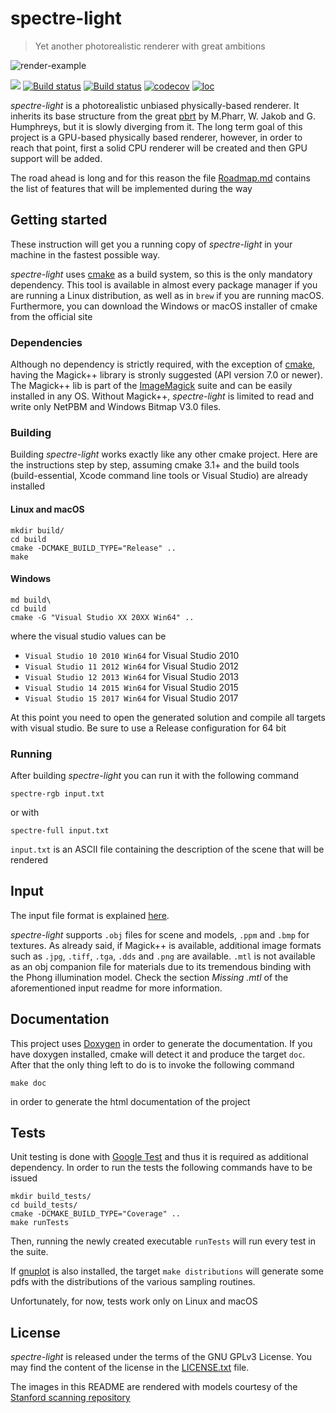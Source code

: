 # spectre-light
>Yet another photorealistic renderer with great ambitions

![render-example](https://github.com/davidepi/spectre-light/blob/master/docs/readme_image.jpg)

[![](https://img.shields.io/github/release/davidepi/spectre-light.svg)](https://github.com/davidepi/spectre-light/releases)
[![Build status](https://travis-ci.org/davidepi/spectre-light.svg?branch=master)](https://travis-ci.org/davidepi/spectre-light)
[![Build status](https://ci.appveyor.com/api/projects/status/d4bx9kjo42nnpfy5/branch/master?svg=true)](https://ci.appveyor.com/project/darkstar13/spectre-light/branch/master)
[![codecov](https://codecov.io/gh/davidepi/spectre-light/branch/master/graph/badge.svg)](https://codecov.io/gh/davidepi/spectre-light)
[![loc](https://tokei.rs/b1/github/davidepi/spectre-light)](https://github.com/davidepi/spectre-light)

*spectre-light* is a photorealistic unbiased physically-based renderer. It inherits its base
structure from the great [pbrt](http://pbrt.org "pbrt homepage") by M.Pharr, W. Jakob and G.
Humphreys, but it is slowly diverging from it. The long term goal of this project is a
GPU-based physically based renderer, however, in order to reach that point, first a solid CPU
renderer will be created and then GPU support will be added.

The road ahead is long and for this reason the file [Roadmap.md](./Roadmap.md) contains the
list of features that will be implemented during the way

## Getting started

These instruction will get you a running copy of *spectre-light* in your machine in the fastest
possible way.

*spectre-light* uses [cmake](https://cmake.org "cmake homepage") as a build system, so this
is the only mandatory dependency. This tool is available in almost every package manager
if you are running a Linux distribution, as well as in `brew` if you are running macOS.
Furthermore, you can download the Windows or macOS installer of cmake from the official
site

### Dependencies

Although no dependency is strictly required, with the exception of [cmake](https://cmake.org "cmake homepage"),
having the Magick++ library is stronly suggested (API version 7.0 or newer). The Magick++ lib is part of the
[ImageMagick](https://www.imagemagick.org/script/index.php) suite and can be easily installed
in any OS. Without Magick++, *spectre-light* is limited to read and write only NetPBM and
Windows Bitmap V3.0 files.

### Building

Building *spectre-light* works exactly like any other cmake project.
Here are the instructions step by step, assuming cmake 3.1+ and the build tools (build-essential, Xcode command line tools or Visual Studio) are already installed

#### Linux and macOS
```
mkdir build/
cd build
cmake -DCMAKE_BUILD_TYPE="Release" ..
make
```

#### Windows
```
md build\
cd build
cmake -G "Visual Studio XX 20XX Win64" ..
```
where the visual studio values can be
- `Visual Studio 10 2010 Win64` for Visual Studio 2010
- `Visual Studio 11 2012 Win64` for Visual Studio 2012
- `Visual Studio 12 2013 Win64` for Visual Studio 2013
- `Visual Studio 14 2015 Win64` for Visual Studio 2015
- `Visual Studio 15 2017 Win64` for Visual Studio 2017

At this point you need to open the generated solution and compile all targets with visual
studio. Be sure to use a Release configuration for 64 bit

### Running

After building *spectre-light* you can run it with the following command
```
spectre-rgb input.txt
```
or with
```
spectre-full input.txt
```

`input.txt` is an ASCII file containing the description of the scene that will be rendered

## Input

The input file format is explained [here](./src/parsers/README.md).

*spectre-light* supports `.obj` files for scene and models,  `.ppm` and `.bmp` for textures. As already said, if Magick++ is
available, additional image formats such as `.jpg`, `.tiff`, `.tga`, `.dds` and `.png` are available.
`.mtl` is not available as an obj companion file for materials due to its tremendous binding with the Phong illumination model. Check the section *Missing .mtl* of the aforementioned input readme for more information.

 ## Documentation

 This project uses [Doxygen](http://doxygen.org) in order to generate the documentation.
 If you have doxygen installed, cmake will detect it and produce the target `doc`. After
 that the only thing left to do is to invoke the following command
 ```
 make doc
 ```
 in order to generate the html documentation of the project

 ## Tests

 Unit testing is done with [Google Test](https://github.com/google/googletest) and
 thus it is required as additional dependency. In order to run the tests the following
 commands have to be issued
 ```
 mkdir build_tests/
 cd build_tests/
 cmake -DCMAKE_BUILD_TYPE="Coverage" ..
 make runTests
 ```

 Then, running the newly created executable `runTests` will run every test
 in the suite.

 If [gnuplot](http://www.gnuplot.info/) is also installed, the target `make distributions`
 will generate some pdfs with the distributions of the various sampling routines.


 Unfortunately, for now, tests work only on Linux and macOS
 ## License
 
 *spectre-light* is released under the terms of the GNU GPLv3 License. You may find the
 content of the license in the [LICENSE.txt](./LICENSE.txt) file.
 
 The images in this README are rendered with models courtesy of the [Stanford scanning
 repository](http://graphics.stanford.edu/data/3Dscanrep/)
